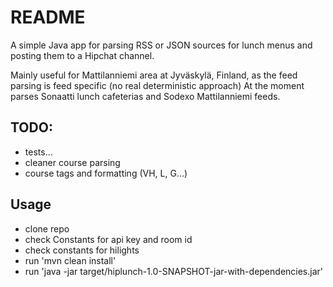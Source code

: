 # README #

A simple Java app for parsing RSS or JSON sources for lunch menus and posting them to a Hipchat channel.

Mainly useful for Mattilanniemi area at Jyväskylä, Finland, as the feed parsing is feed specific (no real deterministic approach) At the moment parses Sonaatti lunch cafeterias and Sodexo Mattilanniemi feeds.

## TODO: ##

- tests...
- cleaner course parsing
- course tags and formatting (VH, L, G...)


## Usage ##

- clone repo
- check Constants for api key and room id
- check constants for hilights
- run 'mvn clean install'
- run 'java -jar target/hiplunch-1.0-SNAPSHOT-jar-with-dependencies.jar'